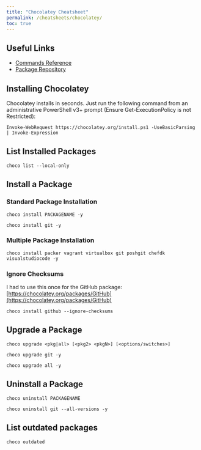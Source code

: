 ```yaml
---
title: "Chocolatey Cheatsheet"
permalink: /cheatsheets/chocolatey/
toc: true
---
```


## Useful Links

- [Commands Reference](https://chocolatey.org/docs/commands-reference)
- [Package Repository](https://chocolatey.org/packages)

## Installing Chocolatey

Chocolatey installs in seconds. Just run the following command from an administrative PowerShell v3+ prompt (Ensure Get-ExecutionPolicy is not Restricted):

`Invoke-WebRequest https://chocolatey.org/install.ps1 -UseBasicParsing | Invoke-Expression`

## List Installed Packages

`choco list --local-only`

## Install a Package

### Standard Package Installation

`choco install PACKAGENAME -y`

`choco install git -y`

### Multiple Package Installation

`choco install packer vagrant virtualbox git poshgit chefdk visualstudiocode -y`

### Ignore Checksums

I had to use this once for the GitHub package: [https://chocolatey.org/packages/GitHub](https://chocolatey.org/packages/GitHub)

`choco install github --ignore-checksums`

## Upgrade a Package

`choco upgrade <pkg|all> [<pkg2> <pkgN>] [<options/switches>]`

`choco upgrade git -y`

`choco upgrade all -y`

## Uninstall a Package

`choco uninstall PACKAGENAME`

`choco uninstall git --all-versions -y`

## List outdated packages

`choco outdated`
